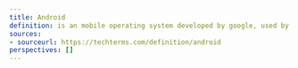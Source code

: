 ```yaml
---
title: Android
definition: is an mobile operating system developed by google, used by smartphones and tablets
sources: 
- sourceurl: https://techterms.com/definition/android
perspectives: []
---
```

